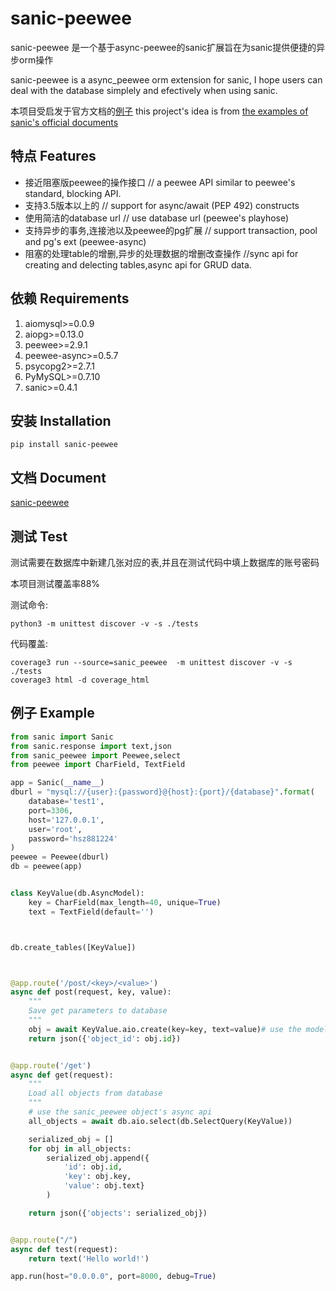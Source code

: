 <!--
@Author: Huang Sizhe
@Date:   05-Apr-2017
@Email:  hsz1273327@gmail.com
@Last modified by:   huangsizhe
@Last modified time: 08-Apr-2017
@License: MIT
-->



# sanic-peewee

sanic-peewee 是一个基于async-peewee的sanic扩展旨在为sanic提供便捷的异步orm操作

sanic-peewee is a async_peewee orm extension for sanic,
I hope users can deal with the database simplely and efectively when using sanic.

本项目受启发于官方文档的[例子](https://github.com/channelcat/sanic/blob/master/examples/sanic_peewee.py)
this project's idea is from [the examples of sanic's official documents](https://github.com/channelcat/sanic/blob/master/examples/sanic_peewee.py)

## 特点 Features

+ 接近阻塞版peewee的操作接口 // a peewee API similar to peewee's standard, blocking API.
+ 支持3.5版本以上的 // support for async/await (PEP 492) constructs
+ 使用简洁的database url // use database url (peewee's playhose)
+ 支持异步的事务,连接池以及peewee的pg扩展 // support transaction, pool and pg's ext (peewee-async)
+ 阻塞的处理table的增删,异步的处理数据的增删改查操作 //sync api for creating and delecting tables,async api for GRUD data.


## 依赖 Requirements

1. aiomysql>=0.0.9
2. aiopg>=0.13.0
3. peewee>=2.9.1
4. peewee-async>=0.5.7
5. psycopg2>=2.7.1
6. PyMySQL>=0.7.10
7. sanic>=0.4.1

## 安装 Installation

    pip install sanic-peewee

## 文档 Document

[sanic-peewee](https://sanic-extensions.github.io/sanic-peewee/)

## 测试 Test

测试需要在数据库中新建几张对应的表,并且在测试代码中填上数据库的账号密码

本项目测试覆盖率88%

测试命令:

```shell
python3 -m unittest discover -v -s ./tests
```

代码覆盖:

```shell
coverage3 run --source=sanic_peewee  -m unittest discover -v -s ./tests
coverage3 html -d coverage_html
```

## 例子 Example

```python
from sanic import Sanic
from sanic.response import text,json
from sanic_peewee import Peewee,select
from peewee import CharField, TextField

app = Sanic(__name__)
dburl = "mysql://{user}:{password}@{host}:{port}/{database}".format(
    database='test1',
    port=3306,
    host='127.0.0.1',
    user='root',
    password='hsz881224'
)
peewee = Peewee(dburl)
db = peewee(app)


class KeyValue(db.AsyncModel):
    key = CharField(max_length=40, unique=True)
    text = TextField(default='')



db.create_tables([KeyValue])



@app.route('/post/<key>/<value>')
async def post(request, key, value):
    """
    Save get parameters to database
    """
    obj = await KeyValue.aio.create(key=key, text=value)# use the model's async object to manage the query
    return json({'object_id': obj.id})


@app.route('/get')
async def get(request):
    """
    Load all objects from database
    """
    # use the sanic_peewee object's async api
    all_objects = await db.aio.select(db.SelectQuery(KeyValue))

    serialized_obj = []
    for obj in all_objects:
        serialized_obj.append({
            'id': obj.id,
            'key': obj.key,
            'value': obj.text}
        )

    return json({'objects': serialized_obj})


@app.route("/")
async def test(request):
    return text('Hello world!')

app.run(host="0.0.0.0", port=8000, debug=True)
```
